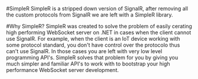 #SimpleR
SimpleR is a stripped down version of SignalR, after removing all the custom protocols from SignalR we are left with a SimpleR library.

#Why SimpleR?
SimpleR was created to solve the problem of easily cerating high performing WebSocket server on .NET in cases when the client cannot use SignalR. For example, when the client is an IoT device working with some protocol standard, you don't have control over the protocolo thus can't use SignalR. In those cases you are left with very low level programming API's. SimpleR solves that problem for you by giving you much simpler and familiar API's to work with to bootstrap your high performance WebSocket server development.
